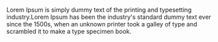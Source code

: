 Lorem Ipsum is simply dummy text of the printing and typesetting industry.Lorem  Ipsum has been the industry's standard dummy text ever since the 1500s, when an  unknown printer took a galley of type and scrambled it to make a type specimen book.
